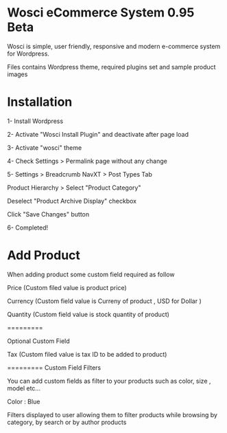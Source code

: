 Wosci eCommerce System 0.95 Beta
=====
Wosci is simple, user friendly, responsive and modern e-commerce system for Wordpress.

Files contains Wordpress theme, required plugins set and sample product images


Installation
=====
1- Install Wordpress

2- Activate "Wosci Install Plugin" and deactivate after page load

3- Activate "wosci" theme

4- Check Settings > Permalink page without any change

5- Settings > Breadcrumb NavXT > Post Types Tab

  Product Hierarchy > Select "Product Category"	

  Deselect "Product Archive Display" checkbox 

  Click "Save Changes" button

6- Completed!


Add Product
=====
When adding product some custom field required as follow

Price  (Custom filed value is product price)

Currency  (Custom field value is Curreny of product , USD  for Dollar )

Quantity  (Custom field value is stock quantity of product)


=========

Optional Custom Field


Tax (Custom filed value is tax ID to be added to product)

=========
Custom Field Filters

You can add custom fields as filter to your products such as color, size , model etc...

Color : Blue


Filters displayed to user allowing them to filter products while browsing by category, by search or by author products


